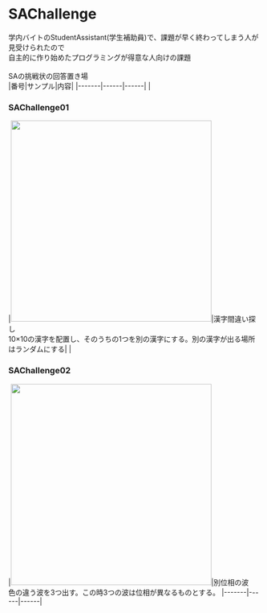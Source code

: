 # SAChallenge
学内バイトのStudentAssistant(学生補助員)で、課題が早く終わってしまう人が見受けられたので</br>
自主的に作り始めたプログラミングが得意な人向けの課題</br>
</br>
SAの挑戦状の回答置き場</br>
|番号|サンプル|内容|
|-------|------|------|
|<h3>SAChallenge01</h3>|<img width="400px" src="https://user-images.githubusercontent.com/88181071/140690088-55785aac-8ecd-4664-89cc-8d94531b7277.png">|漢字間違い探し<br>10×10の漢字を配置し、そのうちの1つを別の漢字にする。別の漢字が出る場所はランダムにする|
|<h3>SAChallenge02</h3>|<img width="400px" src="https://user-images.githubusercontent.com/88181071/141442578-71167ef4-4bf7-4471-8a90-812e738218af.gif">|別位相の波<br>色の違う波を3つ出す。この時3つの波は位相が異なるものとする。
|-------|------|------|

